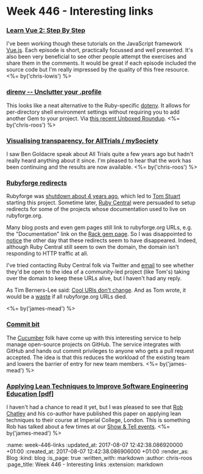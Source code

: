 Week 446 - Interesting links
============================

### [Learn Vue 2: Step By Step](https://laracasts.com/series/learn-vue-2-step-by-step/)

I've been working though these tutorials on the JavaScript framework [Vue.js](https://vuejs.org/). Each episode is short, practically focussed and well presented. It's also been very beneficial to see other people attempt the exercises and share them in the comments. It would be great if each episode included the source code but I'm really impressed by the quality of this free resource. <%= by('chris-lowis') %>

### [direnv -- Unclutter your .profile](https://direnv.net/)

This looks like a neat alternative to the Ruby-specific [dotenv][dotenv]. It allows for per-directory shell environment settings without requiring you to add another Gem to your project. Via [this recent Unboxed Roundup][unboxed-roundup]. <%= by('chris-roos') %>

[dotenv]: https://github.com/bkeepers/dotenv
[unboxed-roundup]: https://unboxed.co/blog/unboxed-roundup-our-links-for-w-c-31st-july-2017/


### [Visualising transparency, for AllTrials / mySociety](https://www.mysociety.org/2017/08/02/visualising-transparency-for-alltrials/)

I saw Ben Goldacre speak about All Trials quite a few years ago but hadn't really heard anything about it since. I'm pleased to hear that the work has been continuing and the results are now available. <%= by('chris-roos') %>


### [Rubyforge redirects](https://github.com/tomstuart/rubyforge-redirects)

Rubyforge was [shutdown about 4 years ago][rubyforge-shutdown], which led to [Tom Stuart][] starting this project. Sometime later, [Ruby Central][] were persuaded to setup redirects for some of the projects whose documentation used to live on rubyforge.org.

Many blog posts and even gem pages still link to rubyforge.org URLs, e.g. the "Documentation" link on the [Rack gem page][rack-gem]. So I was disappointed to [notice][copeland-tweet] the other day that these redirects seem to have disappeared. Indeed, although Ruby Central still seem to own the domain, the domain isn't responding to HTTP traffic at all.

I've tried contacting Ruby Central folk via Twitter and [email][ruby-central-email] to see whether they'd be open to the idea of a community-led project (like Tom's) taking over the domain to keep these URLs alive, but I haven't had any reply.

As Tim Berners-Lee said: [Cool URIs don't change][cool-uris]. And as Tom wrote, it would be a [waste][tom-why] if all rubyforge.org URLs died.

<%= by('james-mead') %>

[rubyforge-shutdown]: https://twitter.com/evanphx/status/399552820380053505
[Tom Stuart]: http://codon.com/
[Ruby Central]: http://rubycentral.org/
[rack-gem]: https://rubygems.org/gems/rack/
[copeland-tweet]: https://twitter.com/floehopper/status/889589392335138816
[ruby-central-email]: https://twitter.com/floehopper/status/889589392335138816
[cool-uris]: https://www.w3.org/Provider/Style/URI.html
[tom-why]: https://github.com/tomstuart/rubyforge-redirects/blob/0adc031cfb3d0774a4bf77b819b9bf35e153e335/README.md#why


### [Commit bit](https://github.com/cucumber/commitbit)

The [Cucumber][] folk have come up with this interesting service to help manage open-source projects on GitHub. The service integrates with GitHub and hands out commit privileges to anyone who gets a pull request accepted. The idea is that this reduces the workload of the existing team and lowers the barrier of entry for new team members. <%= by('james-mead') %>

[Cucumber]: https://cucumber.io/


### [Applying Lean Techniques to Improve Software Engineering Education [pdf]](https://www.doc.ic.ac.uk/~rbc/papers/icse-seet-17.pdf)

I haven't had a chance to read it yet, but I was pleased to see that [Rob Chatley][] and his co-author have published this paper on applying lean techniques to their course at Imperial College, London. This is something Rob has talked about a few times at our [Show & Tell events][]. <%= by('james-mead') %>

[Show & Tell events]: http://gofreerange.com/show-and-tell-events
[Rob Chatley]: http://chatley.com/

:name: week-446-links
:updated_at: 2017-08-07 12:42:38.086920000 +01:00
:created_at: 2017-08-07 12:42:38.086906000 +01:00
:render_as: Blog
:kind: blog
:is_page: true
:written_with: markdown
:author: chris-roos
:page_title: Week 446 - Interesting links
:extension: markdown
